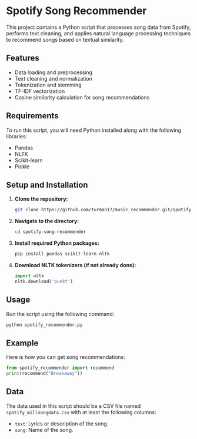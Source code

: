 
# Spotify Song Recommender

This project contains a Python script that processes song data from Spotify, performs text cleaning, and applies natural language processing techniques to recommend songs based on textual similarity.

## Features

- Data loading and preprocessing
- Text cleaning and normalization
- Tokenization and stemming
- TF-IDF vectorization
- Cosine similarity calculation for song recommendations

## Requirements

To run this script, you will need Python installed along with the following libraries:
- Pandas
- NLTK
- Scikit-learn
- Pickle

## Setup and Installation

1. **Clone the repository:**
   ```bash
   git clone https://github.com/turman17/music_recommender.git/spotify-song-recommender.git
   ```

2. **Navigate to the directory:**
   ```bash
   cd spotify-song-recommender
   ```

3. **Install required Python packages:**
   ```bash
   pip install pandas scikit-learn nltk
   ```

4. **Download NLTK tokenizers (if not already done):**
   ```python
   import nltk
   nltk.download('punkt')
   ```

## Usage

Run the script using the following command:

```bash
python spotify_recommender.py
```

## Example

Here is how you can get song recommendations:

```python
from spotify_recommender import recommend
print(recommend("Breakaway"))
```

## Data

The data used in this script should be a CSV file named `spotify_millsongdata.csv` with at least the following columns:
- `text`: Lyrics or description of the song.
- `song`: Name of the song.
